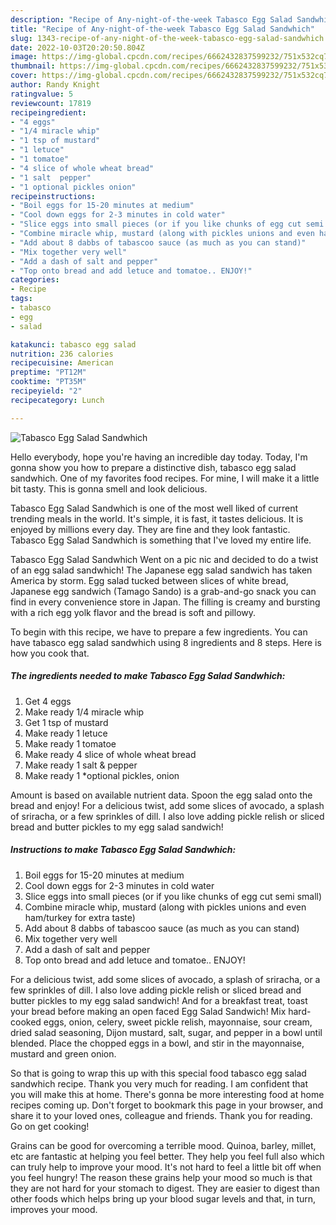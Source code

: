 ```yaml
---
description: "Recipe of Any-night-of-the-week Tabasco Egg Salad Sandwhich"
title: "Recipe of Any-night-of-the-week Tabasco Egg Salad Sandwhich"
slug: 1343-recipe-of-any-night-of-the-week-tabasco-egg-salad-sandwhich
date: 2022-10-03T20:20:50.804Z
image: https://img-global.cpcdn.com/recipes/6662432837599232/751x532cq70/tabasco-egg-salad-sandwhich-recipe-main-photo.jpg
thumbnail: https://img-global.cpcdn.com/recipes/6662432837599232/751x532cq70/tabasco-egg-salad-sandwhich-recipe-main-photo.jpg
cover: https://img-global.cpcdn.com/recipes/6662432837599232/751x532cq70/tabasco-egg-salad-sandwhich-recipe-main-photo.jpg
author: Randy Knight
ratingvalue: 5
reviewcount: 17819
recipeingredient:
- "4 eggs"
- "1/4 miracle whip"
- "1 tsp of mustard"
- "1 letuce"
- "1 tomatoe"
- "4 slice of whole wheat bread"
- "1 salt  pepper"
- "1 optional pickles onion"
recipeinstructions:
- "Boil eggs for 15-20 minutes at medium"
- "Cool down eggs for 2-3 minutes in cold water"
- "Slice eggs into small pieces (or if you like chunks of egg cut semi small)"
- "Combine miracle whip, mustard (along with pickles unions and even ham/turkey for extra taste)"
- "Add about 8 dabbs of tabascoo sauce (as much as you can stand)"
- "Mix together very well"
- "Add a dash of salt and pepper"
- "Top onto bread and add letuce and tomatoe.. ENJOY!"
categories:
- Recipe
tags:
- tabasco
- egg
- salad

katakunci: tabasco egg salad 
nutrition: 236 calories
recipecuisine: American
preptime: "PT12M"
cooktime: "PT35M"
recipeyield: "2"
recipecategory: Lunch

---
```



![Tabasco Egg Salad Sandwhich](https://img-global.cpcdn.com/recipes/6662432837599232/751x532cq70/tabasco-egg-salad-sandwhich-recipe-main-photo.jpg)

Hello everybody, hope you're having an incredible day today. Today, I'm gonna show you how to prepare a distinctive dish, tabasco egg salad sandwhich. One of my favorites food recipes. For mine, I will make it a little bit tasty. This is gonna smell and look delicious.

Tabasco Egg Salad Sandwhich is one of the most well liked of current trending meals in the world. It's simple, it is fast, it tastes delicious. It is enjoyed by millions every day. They are fine and they look fantastic. Tabasco Egg Salad Sandwhich is something that I've loved my entire life.

Tabasco Egg Salad Sandwhich Went on a pic nic and decided to do a twist of an egg salad sandwhich! The Japanese egg salad sandwich has taken America by storm. Egg salad tucked between slices of white bread, Japanese egg sandwich (Tamago Sando) is a grab-and-go snack you can find in every convenience store in Japan. The filling is creamy and bursting with a rich egg yolk flavor and the bread is soft and pillowy.


To begin with this recipe, we have to prepare a few ingredients. You can have tabasco egg salad sandwhich using 8 ingredients and 8 steps. Here is how you cook that.

<!--inarticleads1-->

##### The ingredients needed to make Tabasco Egg Salad Sandwhich:

1. Get 4 eggs
1. Make ready 1/4 miracle whip
1. Get 1 tsp of mustard
1. Make ready 1 letuce
1. Make ready 1 tomatoe
1. Make ready 4 slice of whole wheat bread
1. Make ready 1 salt &amp; pepper
1. Make ready 1 *optional pickles, onion


Amount is based on available nutrient data. Spoon the egg salad onto the bread and enjoy! For a delicious twist, add some slices of avocado, a splash of sriracha, or a few sprinkles of dill. I also love adding pickle relish or sliced bread and butter pickles to my egg salad sandwich! 

<!--inarticleads2-->

##### Instructions to make Tabasco Egg Salad Sandwhich:

1. Boil eggs for 15-20 minutes at medium
1. Cool down eggs for 2-3 minutes in cold water
1. Slice eggs into small pieces (or if you like chunks of egg cut semi small)
1. Combine miracle whip, mustard (along with pickles unions and even ham/turkey for extra taste)
1. Add about 8 dabbs of tabascoo sauce (as much as you can stand)
1. Mix together very well
1. Add a dash of salt and pepper
1. Top onto bread and add letuce and tomatoe.. ENJOY!


For a delicious twist, add some slices of avocado, a splash of sriracha, or a few sprinkles of dill. I also love adding pickle relish or sliced bread and butter pickles to my egg salad sandwich! And for a breakfast treat, toast your bread before making an open faced Egg Salad Sandwich! Mix hard-cooked eggs, onion, celery, sweet pickle relish, mayonnaise, sour cream, dried salad seasoning, Dijon mustard, salt, sugar, and pepper in a bowl until blended. Place the chopped eggs in a bowl, and stir in the mayonnaise, mustard and green onion. 

So that is going to wrap this up with this special food tabasco egg salad sandwhich recipe. Thank you very much for reading. I am confident that you will make this at home. There's gonna be more interesting food at home recipes coming up. Don't forget to bookmark this page in your browser, and share it to your loved ones, colleague and friends. Thank you for reading. Go on get cooking!

Grains can be good for overcoming a terrible mood. Quinoa, barley, millet, etc are fantastic at helping you feel better. They help you feel full also which can truly help to improve your mood. It's not hard to feel a little bit off when you feel hungry! The reason these grains help your mood so much is that they are not hard for your stomach to digest. They are easier to digest than other foods which helps bring up your blood sugar levels and that, in turn, improves your mood.

